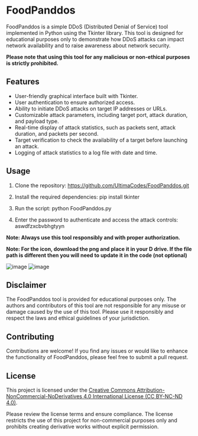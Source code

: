 # FoodPanddos

FoodPanddos is a simple DDoS (Distributed Denial of Service) tool implemented in Python using the Tkinter library. This tool is designed for educational purposes only to demonstrate how DDoS attacks can impact network availability and to raise awareness about network security.

**Please note that using this tool for any malicious or non-ethical purposes is strictly prohibited.**

## Features

- User-friendly graphical interface built with Tkinter.
- User authentication to ensure authorized access.
- Ability to initiate DDoS attacks on target IP addresses or URLs.
- Customizable attack parameters, including target port, attack duration, and payload type.
- Real-time display of attack statistics, such as packets sent, attack duration, and packets per second.
- Target verification to check the availability of a target before launching an attack.
- Logging of attack statistics to a log file with date and time.

## Usage 

1. Clone the repository:
https://github.com/UltimaCodes/FoodPanddos.git

2. Install the required dependencies:
pip install tkinter

3. Run the script:
python FoodPanddos.py

4. Enter the password to authenticate and access the attack controls:
 aswdfzxcbvbhgtyyn

**Note: Always use this tool responsibly and with proper authorization.**

**Note: For the icon, download the png and place it in your D drive. If the file path is different then you will need to update it in the code (not optional)**

![image](https://github.com/UltimaCodes/FoodPanddos/assets/86365722/be952fac-7b81-4d0e-9dbc-1ade5ea0a1f7)
![image](https://github.com/UltimaCodes/FoodPanddos/assets/86365722/0d8059ff-6065-4a76-a92b-6ce15abb5ad3)

## Disclaimer

The FoodPanddos tool is provided for educational purposes only. The authors and contributors of this tool are not responsible for any misuse or damage caused by the use of this tool. Please use it responsibly and respect the laws and ethical guidelines of your jurisdiction.

## Contributing

Contributions are welcome! If you find any issues or would like to enhance the functionality of FoodPanddos, please feel free to submit a pull request.

## License

This project is licensed under the [Creative Commons Attribution-NonCommercial-NoDerivatives 4.0 International License (CC BY-NC-ND 4.0)](https://creativecommons.org/licenses/by-nc-nd/4.0/).

Please review the license terms and ensure compliance. The license restricts the use of this project for non-commercial purposes only and prohibits creating derivative works without explicit permission.

